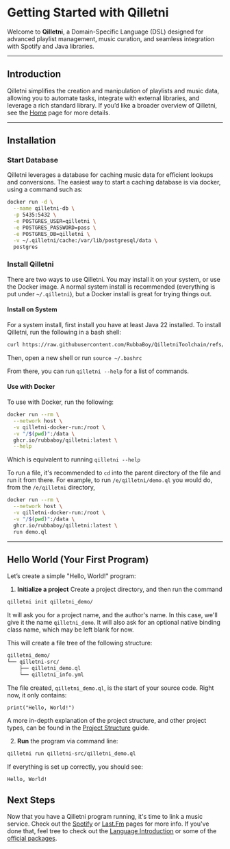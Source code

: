 # Getting Started with Qilletni

Welcome to **Qilletni**, a Domain-Specific Language (DSL) designed for advanced playlist management, music curation, and seamless integration with Spotify and Java libraries.

---

## Introduction

Qilletni simplifies the creation and manipulation of playlists and music data, allowing you to automate tasks, integrate with external libraries, and leverage a rich standard library.
If you’d like a broader overview of Qilletni, see the [Home](../index.md) page for more details.

---

## Installation

### Start Database

Qilletni leverages a database for caching music data for efficient lookups and conversions. The easiest way to start a caching database is via docker, using a command such as:

```bash
docker run -d \
  --name qilletni-db \
  -p 5435:5432 \
  -e POSTGRES_USER=qilletni \
  -e POSTGRES_PASSWORD=pass \
  -e POSTGRES_DB=qilletni \
  -v ~/.qilletni/cache:/var/lib/postgresql/data \
  postgres
```

### Install Qilletni

There are two ways to use Qilletni. You may install it on your system, or use the Docker image. A normal system install is recommended (everything is put under `~/.qilletni`), but a Docker install is great for trying things out.

#### Install on System

For a system install, first install you have at least Java 22 installed. To install Qilletni, run the following in a bash shell:

```bash
curl https://raw.githubusercontent.com/RubbaBoy/QilletniToolchain/refs/heads/master/scripts/install.sh | bash
```

Then, open a new shell or run `source ~/.bashrc`

From there, you can run `qilletni --help` for a list of commands.

#### Use with Docker

To use with Docker, run the following:

```bash
docker run --rm \
  --network host \
  -v qilletni-docker-run:/root \
  -v "/$(pwd)":/data \
  ghcr.io/rubbaboy/qilletni:latest \
  --help
```

Which is equivalent to running `qilletni --help`

To run a file, it's recommended to `cd` into the parent directory of the file and run it from there. For example, to run `/e/qilletni/demo.ql` you would do, from the `/e/qilletni` directory,

```bash
docker run --rm \
  --network host \
  -v qilletni-docker-run:/root \
  -v "/$(pwd)":/data \
  ghcr.io/rubbaboy/qilletni:latest \
  run demo.ql
```

---

## Hello World (Your First Program)

Let’s create a simple "Hello, World!" program:

1. **Initialize a project** Create a project directory, and then run the command

```bash
qilletni init qilletni_demo/
```

It will ask you for a project name, and the author's name. In this case, we'll give it the name `qilletni_demo`. It will also ask for an optional native binding class name, which may be left blank for now.

This will create a file tree of the following structure:

```txt
qilletni_demo/
└── qilletni-src/
    ├── qilletni_demo.ql
    └── qilletni_info.yml
```

The file created, `qilletni_demo.ql`, is the start of your source code. Right now, it only contains:

```qilletni title="qilletni_demo.ql"
print("Hello, World!")
```

A more in-depth explanation of the project structure, and other project types, can be found in the [Project Structure](../project_structure.md) guide.

2. **Run** the program via command line:

```bash
qilletni run qilletni-src/qilletni_demo.ql
```

   If everything is set up correctly, you should see:

```
Hello, World!
```

## Next Steps

Now that you have a Qilletni program running, it's time to link a music service. Check out the [Spotify](spotify_integration) or [Last.Fm](lastfm_integration) pages for more info. If you've done that, feel tree to check out the [Language Introduction](/language/introduction) or some of the [official packages](/packages/introduction).


